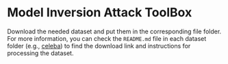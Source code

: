 # Model Inversion Attack ToolBox
Download the needed dataset and put them in the corresponding file folder. For more information, you can check the `README.md` file in each dataset folder (e.g., [celeba](./celeba/README.md)) to find the download link and instructions for processing the dataset.
